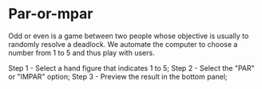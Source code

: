 # Par-or-mpar
Odd or even is a game between two people whose objective is usually to randomly resolve a deadlock. We automate the computer to choose a number from 1 to 5 and thus play with users.

Step 1 - Select a hand figure that indicates 1 to 5;
Step 2 - Select the "PAR" or "IMPAR" option;
Step 3 - Preview the result in the bottom panel;
